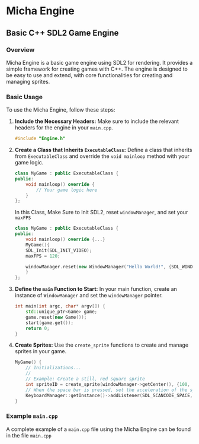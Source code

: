 # Micha Engine

## Basic C++ SDL2 Game Engine

### Overview

Micha Engine is a basic game engine using SDL2 for rendering. It provides a simple framework for creating games with C++. The engine is designed to be easy to use and extend, with core functionalities for creating and managing sprites.

### Basic Usage

To use the Micha Engine, follow these steps:

1. **Include the Necessary Headers:**
    Make sure to include the relevant headers for the engine in your `main.cpp`.

    ```cpp
    #include "Engine.h"
    ```

2. **Create a Class that Inherits `ExecutableClass`:**
    Define a class that inherits from `ExecutableClass` and override the `void mainloop` method with your game logic.

    ```cpp
    class MyGame : public ExecutableClass {
    public:
        void mainloop() override {
            // Your game logic here
        }
    };
    ```
    In this Class, Make Sure to Init SDL2, reset `windowManager`, and set your `maxFPS`
    ```cpp
    class MyGame : public ExecutableClass {
    public:
        void mainloop() override {...}
        MyGame(){
        SDL_Init(SDL_INIT_VIDEO);
        maxFPS = 120;

        windowManager.reset(new WindowManager("Hello World!", {SDL_WINDOWPOS_CENTERED, SDL_WINDOWPOS_CENTERED},SDL_WINDOW_SHOWN | SDL_WINDOW_ALLOW_HIGHDPI));
        }
    };
    ```

3. **Define the `main` Function to Start:**
    In your main function, create an instance of `WindowManager` and set the `windowManager` pointer.

    ```cpp
    int main(int argc, char* argv[]) {
        std::unique_ptr<Game> game;
        game.reset(new Game());
        start(game.get());
        return 0;
    }
    ```

4. **Create Sprites:**
    Use the `create_sprite` functions to create and manage sprites in your game.

    ```cpp
    MyGame() {
        // Initializations...
        //
        // Example: Create a still, red square sprite
        int spriteID = create_sprite(windowManager->getCenter(), {100, 100}, {0, 0}, {0, 0});
        // When the space bar is pressed, set the acceleration of the sprite to 1
        KeyboardManager::getInstance()->addListener(SDL_SCANCODE_SPACE, [spriteID]() { ObjectManager::getInstance()->getObject(spriteID)->acceleration.y = 1;} ,true);
    }
    ```

### Example `main.cpp`

A complete example of a `main.cpp` file using the Micha Engine can be found in the file `main.cpp`